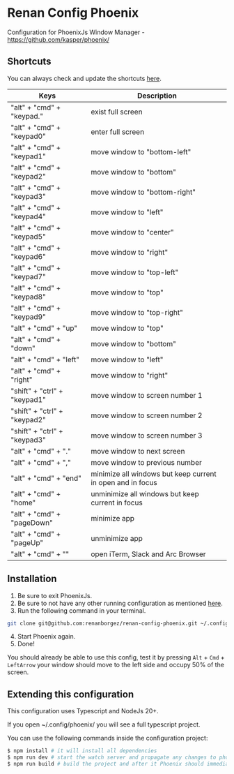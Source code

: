 # Renan Config Phoenix

Configuration for PhoenixJs Window Manager - https://github.com/kasper/phoenix/

## Shortcuts

You can always check and update the shortcuts [here](src/index.ts).

|Keys|Description
|-|-|
"alt" + "cmd" + "keypad."|exist full screen
"alt" + "cmd" + "keypad0"|enter full screen
"alt" + "cmd" + "keypad1"|move window to "bottom-left"
"alt" + "cmd" + "keypad2"|move window to "bottom"
"alt" + "cmd" + "keypad3"|move window to "bottom-right"
"alt" + "cmd" + "keypad4"|move window to "left"
"alt" + "cmd" + "keypad5"|move window to "center"
"alt" + "cmd" + "keypad6"|move window to "right"
"alt" + "cmd" + "keypad7"|move window to "top-left"
"alt" + "cmd" + "keypad8"|move window to "top"
"alt" + "cmd" + "keypad9"|move window to "top-right"
"alt" + "cmd" + "up"|move window to "top"
"alt" + "cmd" + "down"|move window to "bottom"
"alt" + "cmd" + "left"|move window to "left"
"alt" + "cmd" + "right"|move window to "right"
"shift" + "ctrl" + "keypad1"|move window to screen number 1
"shift" + "ctrl" + "keypad2"|move window to screen number 2
"shift" + "ctrl" + "keypad3"|move window to screen number 3
"alt" + "cmd" + "."|move window to next screen
"alt" + "cmd" + ","|move window to previous number
"alt" + "cmd" + "end"|minimize all windows but keep current in open and in focus
"alt" + "cmd" + "home"|unminimize all windows but keep current in focus
"alt" + "cmd" + "pageDown"|minimize app
"alt" + "cmd" + "pageUp"|unminimize app
"alt" + "cmd" + "\"|open iTerm, Slack and Arc Browser

## Installation

1. Be sure to exit PhoenixJs.
2. Be sure to not have any other running configuration as mentioned [here](https://kasper.github.io/phoenix/#javascript-api).
3. Run the following command in your terminal.

```sh
git clone git@github.com:renanborgez/renan-config-phoenix.git ~/.config/phoenix/
```

4. Start Phoenix again.
5. Done!

You should already be able to use this config, test it by pressing `Alt` + `Cmd` + `LeftArrow` your
window should move to the left side and occupy 50% of the screen.

## Extending this configuration

This configuration uses Typescript and NodeJs 20+.

If you open ~/.config/phoenix/ you will see a full typescript project.

You can use the following commands inside the configuration project:

```sh
$ npm install # it will install all dependencies
$ npm run dev # start the watch server and propagate any changes to phoenix immediately as they change
$ npm run build # build the project and after it Phoenix should immediately reload with the new config
```
